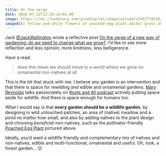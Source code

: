 ```yaml
---
title: On the verge
date: 2019-07-22T12:29:12+01:00
image: https://res.cloudinary.com/growdigital/image/upload/v1563778534/poached-egg-plant-1D35B784.jpg
imageAlt: Yellow and white flowers of poached egg plant amidst grass and mayhem of forest garden
---
```


Jack [@JackWallington](https://mobile.twitter.com/JackWallington) wrote a reflective post [On the verge of a new way of gardening: do we need to change what we grow?](https://www.jackwallington.com/on-the-verge-of-a-new-way-of-gardening-do-we-need-to-change-what-we-grow/). I’d like to see more reflection and less opinion; more kindness, less belligerence. 

Have a read.

> does this mean we should move to a world where we grow no ornamental non-natives at all

This is the bit that stuck with me. I believe _any_ garden is an intervention and that there is space for rewilding _and_ edible and ornamental gardens. [Mary Reynolds](http://marymary.ie) talks passionately on [Roots and All podcast](https://rootsandall.co.uk/portfolio-item/episode-24-creating-an-ark-with-mary-reynolds/) actively putting space aside for wildlife. And there is space enough for humans too.

What I would say is that **every garden should be a wildlife garden**, by designing in wild untouched patches, an area of (native) meadow and a pond no matter how small, and also by adding natives to the plant design and choosing _beneficial_ non-natives, such as the pollinator-friendly [Poached Egg Plant]() pictured above.

Ideally, you’d want a wildlife friendly and complementary mix of natives and non-natives, edible and multi-functional, ornamental and useful. Oh, look, a forest garden… 😉

